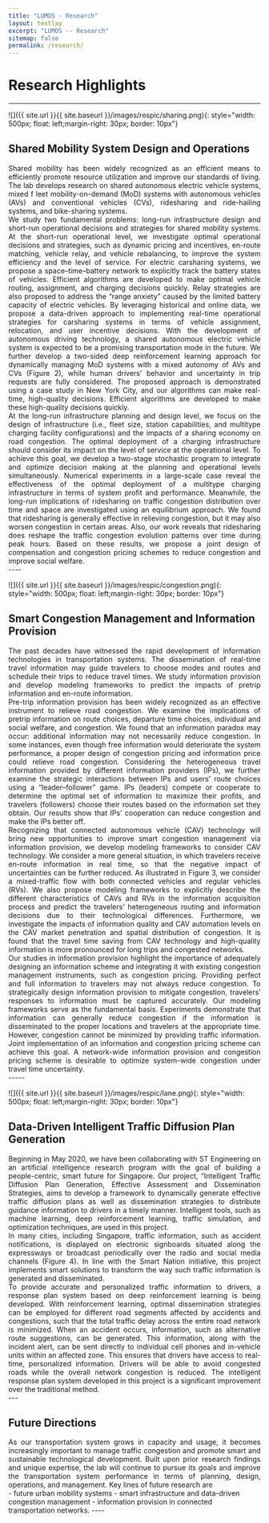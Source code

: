 ```yaml
---
title: "LUMOS - Research"
layout: textlay
excerpt: "LUMOS -- Research"
sitemap: false
permalink: /research/
---
```


# Research Highlights

---

![]({{ site.url }}{{ site.baseurl }}/images/respic/sharing.png){: style="width: 500px; float: left;margin-right: 30px; border: 10px"}

## Shared Mobility System Design and Operations
<div style="text-align: justify">
Shared mobility has been widely recognized as an efficient means to efficiently promote resource utilization and improve our standards of living. The lab develops research on shared autonomous electric vehicle systems, mixed f leet mobility-on-demand (MoD) systems with autonomous vehicles (AVs) and conventional vehicles (CVs), ridesharing and ride-hailing systems, and bike-sharing systems. 
</div>
<div style="text-align: justify">
We study two fundamental problems: long-run infrastructure design and short-run operational decisions and strategies for shared mobility systems. At the short-run operational level, we investigate optimal operational decisions and strategies, such as dynamic pricing and incentives, en-route matching, vehicle relay, and vehicle rebalancing, to improve the system efficiency and the level of service. For electric carsharing systems, we propose a space–time–battery network to explicitly track the battery states of vehicles. Efficient algorithms are developed to make optimal vehicle routing, assignment, and charging decisions quickly. Relay strategies are also proposed to address the “range anxiety” caused by the limited battery capacity of electric vehicles. By leveraging historical and online data, we propose a data-driven approach to implementing real-time operational strategies for carsharing systems in terms of vehicle assignment, relocation, and user incentive decisions. With the development of autonomous driving technology, a shared autonomous electric vehicle system is expected to be a promising transportation mode in the future. We further develop a two-sided deep reinforcement learning approach for dynamically managing MoD systems with a mixed autonomy of AVs and CVs (Figure 2), while human drivers’ behavior and uncertainty in trip requests are fully considered. The proposed approach is demonstrated using a case study in New York City, and our algorithms can make real-time, high-quality decisions. Efficient algorithms are developed to make these high-quality decisions quickly.
</div>
<div style="text-align: justify">
At the long-run infrastructure planning and design level, we focus on the design of infrastructure (i.e., fleet size, station capabilities, and multitype charging facility configurations) and the impacts of a sharing economy on road congestion. The optimal deployment of a charging infrastructure should consider its impact on the level of service at the operational level. To achieve this goal, we develop a two-stage stochastic program to integrate and optimize decision making at the planning and operational levels simultaneously. Numerical experiments in a large-scale case reveal the effectiveness of the optimal deployment of a multitype charging infrastructure in terms of system profit and performance. Meanwhile, the long-run implications of ridesharing on traffic congestion distribution over time and space are investigated using an equilibrium approach. We found that ridesharing is generally effective in relieving congestion, but it may also worsen congestion in certain areas. Also, our work reveals that ridesharing does reshape the traffic congestion evolution patterns over time during peak hours. Based on these results, we propose a joint design of compensation and congestion pricing schemes to reduce congestion and improve social welfare.
</div>
---- 


![]({{ site.url }}{{ site.baseurl }}/images/respic/congestion.png){: style="width: 500px; float: left;margin-right: 30px; border: 10px"}

## Smart Congestion Management and Information Provision
<div style="text-align: justify">
The past decades have witnessed the rapid development of information technologies in transportation systems. The dissemination of real-time travel information may guide travelers to choose modes and routes and schedule their trips to reduce travel times. We study information provision and develop modeling frameworks to predict the impacts of pretrip information and en-route information.
</div>
<div style="text-align: justify">
Pre-trip information provision has been widely recognized as an effective instrument to relieve road congestion. We examine the implications of pretrip information on route choices, departure time choices, individual and social welfare, and congestion. We found that an information paradox may occur: additional information may not necessarily reduce congestion. In some instances, even though free information would deteriorate the system performance, a proper design of congestion pricing and information price could relieve road congestion. Considering the heterogeneous travel information provided by different information providers (IPs), we further examine the strategic interactions between IPs and users’ route choices using a “leader–follower” game. IPs (leaders) compete or cooperate to determine the optimal set of information to maximize their profits, and travelers (followers) choose their routes based on the information set they obtain. Our results show that IPs’ cooperation can reduce congestion and make the IPs better off.
</div>
<div style="text-align: justify">
Recognizing that connected autonomous vehicle (CAV) technology will bring new opportunities to improve smart congestion management via information provision, we develop modeling frameworks to consider CAV technology. We consider a more general situation, in which travelers receive en-route information in real time, so that the negative impact of uncertainties can be further reduced. As illustrated in Figure 3, we consider a mixed-traffic flow with both connected vehicles and regular vehicles (RVs). We also propose modeling frameworks to explicitly describe the different characteristics of CAVs and RVs in the information acquisition process and predict the travelers’ heterogeneous routing and information decisions due to their technological differences. Furthermore, we investigate the impacts of information quality and CAV automation levels on the CAV market penetration and spatial distribution of congestion. It is found that the travel time saving from CAV technology and high-quality information is more pronounced for long trips and congested networks.
</div>
<div style="text-align: justify">
Our studies in information provision highlight the importance of adequately designing an information scheme and integrating it with existing congestion management instruments, such as congestion pricing. Providing perfect and full information to travelers may not always reduce congestion. To strategically design information provision to mitigate congestion, travelers’ responses to information must be captured accurately. Our modeling frameworks serve as the fundamental basis. Experiments demonstrate that information can generally reduce congestion if the information is disseminated to the proper locations and travelers at the appropriate time. However, congestion cannot be minimized by providing traffic information. Joint implementation of an information and congestion pricing scheme can achieve this goal. A network-wide information provision and congestion pricing scheme is desirable to optimize system-wide congestion under travel time uncertainty.
</div>
-----

![]({{ site.url }}{{ site.baseurl }}/images/respic/lane.png){: style="width: 500px; float: left;margin-right: 30px; border: 10px"}

## Data-Driven Intelligent Traffic Diffusion Plan Generation 
<div style="text-align: justify">
Beginning in May 2020, we have been collaborating with ST Engineering on an artificial intelligence research program with the goal of building a people-centric, smart future for Singapore. Our project, “Intelligent Traffic Diffusion Plan Generation, Effective Assessment and Dissemination Strategies, aims to develop a framework to dynamically generate effective traffic diffusion plans as well as dissemination strategies to distribute guidance information to drivers in a timely manner. Intelligent tools, such as machine learning, deep reinforcement learning, traffic simulation, and optimization techniques, are used in this project.
</div>
<div style="text-align: justify">
In many cities, including Singapore, traffic information, such as accident notifications, is displayed on electronic signboards situated along the expressways or broadcast periodically over the radio and social media channels (Figure 4). In line with the Smart Nation initiative, this project implements smart solutions to transform the way such traffic information is generated and disseminated.
</div>
<div style="text-align: justify">
To provide accurate and personalized traffic information to drivers, a response plan system based on deep reinforcement learning is being developed. With reinforcement learning, optimal dissemination strategies can be employed for different road segments affected by accidents and congestions, such that the total traffic delay across the entire road network is minimized. When an accident occurs, information, such as alternative route suggestions, can be generated. This information, along with the incident alert, can be sent directly to individual cell phones and in-vehicle units within an affected zone. This ensures that drivers have access to real-time, personalized information.
Drivers will be able to avoid congested roads while the overall network congestion is reduced. The intelligent response plan system developed in this project is a significant improvement over the traditional method.
</div>
---

## Future Directions
<div style="text-align:justify">
As our transportation system grows in capacity and usage, it becomes increasingly important to manage traffic congestion and promote smart and sustainable technological development. Built upon prior research findings and unique expertise, the lab will continue to pursue its goals and improve the transportation system performance in terms of planning, design, operations, and management. Key lines of future research are
</div>
- future urban mobility systems
- smart infrastructure and data-driven congestion management
- information provision in connected transportation networks.
----
